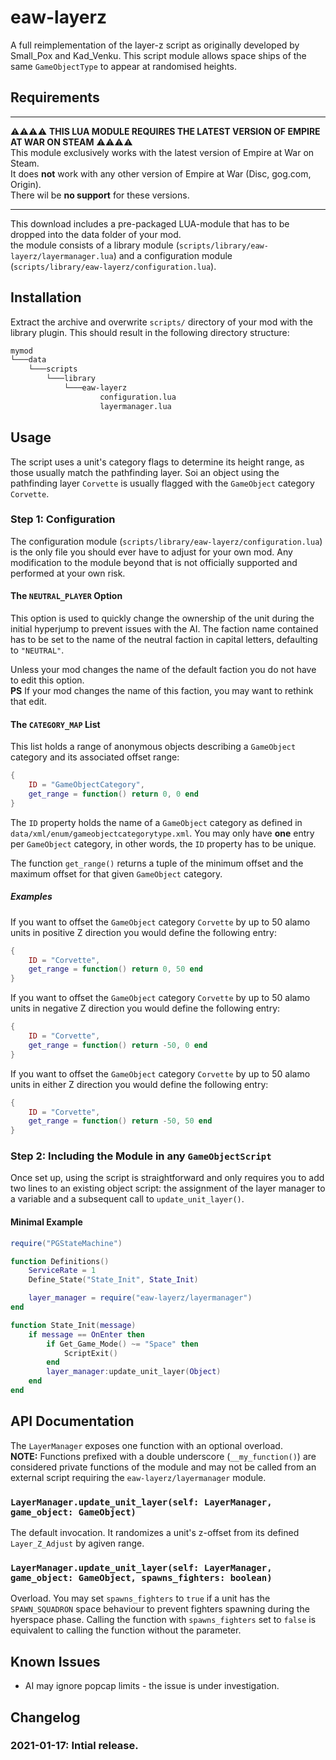# eaw-layerz

A full reimplementation of the layer-z script as originally developed by Small_Pox and Kad_Venku.
This script module allows space ships of the same `GameObjectType` to appear at randomised heights.

## Requirements

----

⚠️⚠️⚠️⚠️ **THIS LUA MODULE REQUIRES THE LATEST VERSION OF EMPIRE AT WAR ON STEAM** ⚠️⚠️⚠️⚠️    
This module exclusively works with the latest version of Empire at War on Steam.    
It does **not** work with any other version of Empire at War (Disc, gog.com, Origin).    
There wil be **no support** for these versions.

----

This download includes a pre-packaged LUA-module that has to be dropped into the data folder of your mod.  
the module consists of a library module (`scripts/library/eaw-layerz/layermanager.lua`) and a configuration module (`scripts/library/eaw-layerz/configuration.lua`).

## Installation

Extract the archive and overwrite `scripts/` directory of your mod with the library plugin. This should result in the following directory structure:

```txt
mymod
└───data
    └───scripts
        └───library
            └───eaw-layerz
                    configuration.lua
                    layermanager.lua
```

## Usage

The script uses a unit's category flags to determine its height range, as those usually match the pathfinding layer. Soi an object using the pathfinding layer `Corvette` is usually flagged with the `GameObject` category `Corvette`.

### Step 1: Configuration

The configuration module (`scripts/library/eaw-layerz/configuration.lua`) is the only file you should ever have to adjust for your own mod. Any modification to the module beyond that is not officially supported and performed at your own risk.

#### The `NEUTRAL_PLAYER` Option

This option is used to quickly change the ownership of the unit during the initial hyperjump to prevent issues with the AI. The faction name contained has to be set to the name of the neutral faction in capital letters, defaulting to `"NEUTRAL"`.

Unless your mod changes the name of the default faction you do not have to edit this option.    
**PS** If your mod changes the name of this faction, you may want to rethink that edit.

#### The `CATEGORY_MAP` List

This list holds a range of anonymous objects describing a `GameObject` category and its associated offset range:

```lua
{
    ID = "GameObjectCategory",
    get_range = function() return 0, 0 end
}
```

The `ID` property holds the name of a `GameObject` category as defined in `data/xml/enum/gameobjectcategorytype.xml`. You may only have **one** entry per `GameObject` category, in other words, the `ID` property has to be unique.

The function `get_range()` returns a tuple of the minimum offset and the maximum offset for that given `GameObject` category.

##### Examples

If you want to offset the `GameObject` category `Corvette` by up to 50 alamo units in positive Z direction you would define the following entry:

```lua
{
    ID = "Corvette",
    get_range = function() return 0, 50 end
}
```

If you want to offset the `GameObject` category `Corvette` by up to 50 alamo units in negative Z direction you would define the following entry:

```lua
{
    ID = "Corvette",
    get_range = function() return -50, 0 end
}
```

If you want to offset the `GameObject` category `Corvette` by up to 50 alamo units in either Z direction you would define the following entry:

```lua
{
    ID = "Corvette",
    get_range = function() return -50, 50 end
}
```
### Step 2: Including the Module in any `GameObjectScript`

Once set up, using the script is straightforward and only requires you to add two lines to an existing object script: the assignment of the layer manager to a variable and a subsequent call to `update_unit_layer()`.

#### Minimal Example

```lua
require("PGStateMachine")

function Definitions()
    ServiceRate = 1
    Define_State("State_Init", State_Init)

    layer_manager = require("eaw-layerz/layermanager")
end

function State_Init(message)
    if message == OnEnter then
        if Get_Game_Mode() ~= "Space" then
            ScriptExit()
        end
        layer_manager:update_unit_layer(Object)
    end
end
```

## API Documentation

The `LayerManager` exposes one function with an optional overload.   
**NOTE:** Functions prefixed with a double underscore (`__my_function()`) are considered private functions of the module and may not be called from an external script requiring the `eaw-layerz/layermanager` module.

### `LayerManager.update_unit_layer(self: LayerManager, game_object: GameObject)`

The default invocation. It randomizes a unit's z-offset from its defined `Layer_Z_Adjust` by agiven range.

### `LayerManager.update_unit_layer(self: LayerManager, game_object: GameObject, spawns_fighters: boolean)`

Overload. You may set `spawns_fighters` to `true` if a unit has the `SPAWN_SQUADRON` space behaviour to prevent fighters spawning during the hyerspace phase. Calling the function with `spawns_fighters` set to `false` is equivalent to calling the function without the parameter.

## Known Issues

* AI may ignore popcap limits - the issue is under investigation.

## Changelog

### 2021-01-17: Intial release.
